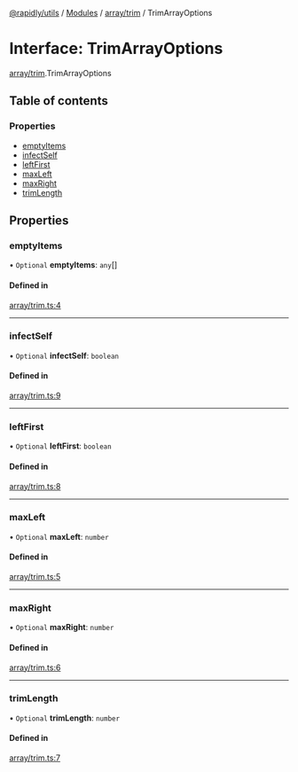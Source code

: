 [@rapidly/utils](../README.md) / [Modules](../modules.md) / [array/trim](../modules/array_trim.md) / TrimArrayOptions

# Interface: TrimArrayOptions

[array/trim](../modules/array_trim.md).TrimArrayOptions

## Table of contents

### Properties

- [emptyItems](array_trim.TrimArrayOptions.md#emptyitems)
- [infectSelf](array_trim.TrimArrayOptions.md#infectself)
- [leftFirst](array_trim.TrimArrayOptions.md#leftfirst)
- [maxLeft](array_trim.TrimArrayOptions.md#maxleft)
- [maxRight](array_trim.TrimArrayOptions.md#maxright)
- [trimLength](array_trim.TrimArrayOptions.md#trimlength)

## Properties

### emptyItems

• `Optional` **emptyItems**: `any`[]

#### Defined in

[array/trim.ts:4](https://github.com/canguser/rapidly-utils/blob/09d1022/main/array/trim.ts#L4)

___

### infectSelf

• `Optional` **infectSelf**: `boolean`

#### Defined in

[array/trim.ts:9](https://github.com/canguser/rapidly-utils/blob/09d1022/main/array/trim.ts#L9)

___

### leftFirst

• `Optional` **leftFirst**: `boolean`

#### Defined in

[array/trim.ts:8](https://github.com/canguser/rapidly-utils/blob/09d1022/main/array/trim.ts#L8)

___

### maxLeft

• `Optional` **maxLeft**: `number`

#### Defined in

[array/trim.ts:5](https://github.com/canguser/rapidly-utils/blob/09d1022/main/array/trim.ts#L5)

___

### maxRight

• `Optional` **maxRight**: `number`

#### Defined in

[array/trim.ts:6](https://github.com/canguser/rapidly-utils/blob/09d1022/main/array/trim.ts#L6)

___

### trimLength

• `Optional` **trimLength**: `number`

#### Defined in

[array/trim.ts:7](https://github.com/canguser/rapidly-utils/blob/09d1022/main/array/trim.ts#L7)
